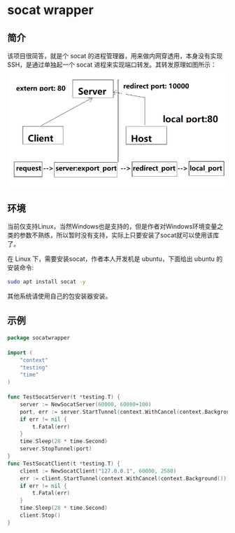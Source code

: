 # socat wrapper

## 简介
该项目很简答，就是个 socat 的进程管理器，用来做内网穿透用，本身没有实现 SSH，是通过单独起一个 socat 进程来实现端口转发。其转发原理如图所示：
![1677075829397](image/readme/1677075829397.png)
## 环境
当前仅支持Linux，当然Windows也是支持的，但是作者对Windows环境变量之类的参数不熟练，所以暂时没有支持，实际上只要安装了socat就可以使用该库了。

在 Linux 下，需要安装socat，作者本人开发机是 ubuntu，下面给出 ubuntu 的安装命令:
```sh
sudo apt install socat -y
```
其他系统请使用自己的包安装器安装。

## 示例
```go
package socatwrapper

import (
	"context"
	"testing"
	"time"
)

func TestSocatServer(t *testing.T) {
	server := NewSocatServer(60000, 60000+100)
	port, err := server.StartTunnel(context.WithCancel(context.Background()))
	if err != nil {
		t.Fatal(err)
	}
	time.Sleep(28 * time.Second)
	server.StopTunnel(port)
}
func TestSocatClient(t *testing.T) {
	client := NewSocatClient("127.0.0.1", 60000, 2580)
	err := client.StartTunnel(context.WithCancel(context.Background()))
	if err != nil {
		t.Fatal(err)
	}
	time.Sleep(28 * time.Second)
	client.Stop()
}

```